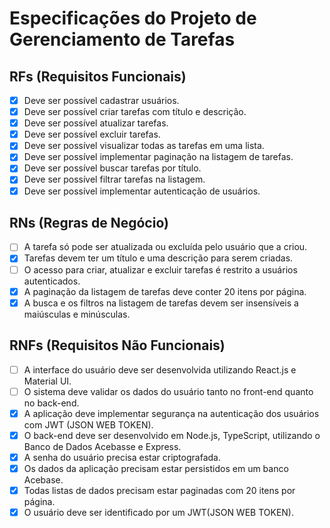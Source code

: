 # Especificações do Projeto de Gerenciamento de Tarefas

## RFs (Requisitos Funcionais)

- [x] Deve ser possível cadastrar usuários.
- [x] Deve ser possível criar tarefas com título e descrição.
- [x] Deve ser possível atualizar tarefas.
- [x] Deve ser possível excluir tarefas.
- [x] Deve ser possível visualizar todas as tarefas em uma lista.
- [x] Deve ser possível implementar paginação na listagem de tarefas.
- [x] Deve ser possível buscar tarefas por título.
- [x] Deve ser possível filtrar tarefas na listagem.
- [x] Deve ser possível implementar autenticação de usuários.

## RNs (Regras de Negócio)

- [ ] A tarefa só pode ser atualizada ou excluída pelo usuário que a criou.
- [x] Tarefas devem ter um título e uma descrição para serem criadas.
- [ ] O acesso para criar, atualizar e excluir tarefas é restrito a usuários autenticados.
- [x] A paginação da listagem de tarefas deve conter 20 itens por página.
- [x] A busca e os filtros na listagem de tarefas devem ser insensíveis a maiúsculas e minúsculas.

## RNFs (Requisitos Não Funcionais)

- [ ] A interface do usuário deve ser desenvolvida utilizando React.js e Material UI.
- [ ] O sistema deve validar os dados do usuário tanto no front-end quanto no back-end.
- [x] A aplicação deve implementar segurança na autenticação dos usuários com JWT (JSON WEB TOKEN).
- [x] O back-end deve ser desenvolvido em Node.js, TypeScript, utilizando o Banco de Dados Acebasse e Express.
- [x] A senha do usuário precisa estar criptografada.
- [x] Os dados da aplicação precisam estar persistidos em um banco Acebase.
- [x] Todas listas de dados precisam estar paginadas com 20 itens por página.
- [x] O usuário deve ser identificado por um JWT(JSON WEB TOKEN).
